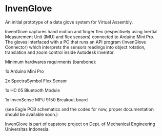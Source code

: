 InvenGlove
==========

An initial prototype of a data glove system for Virtual Assembly. 


InvenGlove captures hand motion and finger flex (respectively using Inertial Measurement Unit (IMU)  and flex sensors) connected to   Arduino Mini Pro. The gloves interfaced with a PC that runs an API program (InvenGlove Connector) which interprets the sensors readings into object rotation, translation and zoom control inside Autodesk Inventor.

Minimum hardwares requirments (barebone):


1x Arduino Mini Pro

2x SpectraSymbol Flex Sensor

1x HC 05 Bluetooth Module

1x InvenSense MPU 9150 Breakout board


(see Eagle PCB schematics and the codes for now, proper documentation should be available soon.)

InvenGlove is part of capstone project on Dept. of Mechanical Engineering Universitas Indonesia.
